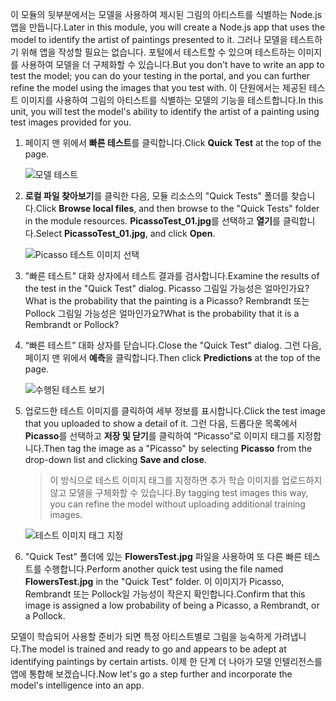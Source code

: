 <span data-ttu-id="2c5d1-101">이 모듈의 뒷부분에서는 모델을 사용하여 제시된 그림의 아티스트를 식별하는 Node.js 앱을 만듭니다.</span><span class="sxs-lookup"><span data-stu-id="2c5d1-101">Later in this module, you will create a Node.js app that uses the model to identify the artist of paintings presented to it.</span></span> <span data-ttu-id="2c5d1-102">그러나 모델을 테스트하기 위해 앱을 작성할 필요는 없습니다. 포털에서 테스트할 수 있으며 테스트하는 이미지를 사용하여 모델을 더 구체화할 수 있습니다.</span><span class="sxs-lookup"><span data-stu-id="2c5d1-102">But you don't have to write an app to test the model; you can do your testing in the portal, and you can further refine the model using the images that you test with.</span></span> <span data-ttu-id="2c5d1-103">이 단원에서는 제공된 테스트 이미지를 사용하여 그림의 아티스트를 식별하는 모델의 기능을 테스트합니다.</span><span class="sxs-lookup"><span data-stu-id="2c5d1-103">In this unit, you will test the model's ability to identify the artist of a painting using test images provided for you.</span></span>

1. <span data-ttu-id="2c5d1-104">페이지 맨 위에서 **빠른 테스트**를 클릭합니다.</span><span class="sxs-lookup"><span data-stu-id="2c5d1-104">Click **Quick Test** at the top of the page.</span></span>

    ![모델 테스트](../media-draft/4-portal-click-quick-test.png)

1. <span data-ttu-id="2c5d1-106">**로컬 파일 찾아보기**를 클릭한 다음, 모듈 리소스의 "Quick Tests" 폴더를 찾습니다.</span><span class="sxs-lookup"><span data-stu-id="2c5d1-106">Click **Browse local files**, and then browse to the "Quick Tests" folder in the module resources.</span></span> <span data-ttu-id="2c5d1-107">**PicassoTest_01.jpg**를 선택하고 **열기**를 클릭합니다.</span><span class="sxs-lookup"><span data-stu-id="2c5d1-107">Select **PicassoTest_01.jpg**, and click **Open**.</span></span>

    ![Picasso 테스트 이미지 선택](../media-draft/4-portal-select-test-01.png)

1. <span data-ttu-id="2c5d1-109">"빠른 테스트" 대화 상자에서 테스트 결과를 검사합니다.</span><span class="sxs-lookup"><span data-stu-id="2c5d1-109">Examine the results of the test in the "Quick Test" dialog.</span></span> <span data-ttu-id="2c5d1-110">Picasso 그림일 가능성은 얼마인가요?</span><span class="sxs-lookup"><span data-stu-id="2c5d1-110">What is the probability that the painting is a Picasso?</span></span> <span data-ttu-id="2c5d1-111">Rembrandt 또는 Pollock 그림일 가능성은 얼마인가요?</span><span class="sxs-lookup"><span data-stu-id="2c5d1-111">What is the probability that it is a Rembrandt or Pollock?</span></span>

1. <span data-ttu-id="2c5d1-112">“빠른 테스트” 대화 상자를 닫습니다.</span><span class="sxs-lookup"><span data-stu-id="2c5d1-112">Close the "Quick Test" dialog.</span></span> <span data-ttu-id="2c5d1-113">그런 다음, 페이지 맨 위에서 **예측**을 클릭합니다.</span><span class="sxs-lookup"><span data-stu-id="2c5d1-113">Then click **Predictions** at the top of the page.</span></span>

    ![수행된 테스트 보기](../media-draft/4-portal-select-predictions.png)

1. <span data-ttu-id="2c5d1-115">업로드한 테스트 이미지를 클릭하여 세부 정보를 표시합니다.</span><span class="sxs-lookup"><span data-stu-id="2c5d1-115">Click the test image that you uploaded to show a detail of it.</span></span> <span data-ttu-id="2c5d1-116">그런 다음, 드롭다운 목록에서 **Picasso**를 선택하고 **저장 및 닫기**를 클릭하여 “Picasso”로 이미지 태그를 지정합니다.</span><span class="sxs-lookup"><span data-stu-id="2c5d1-116">Then tag the image as a "Picasso" by selecting **Picasso** from the drop-down list and clicking **Save and close**.</span></span>

    > <span data-ttu-id="2c5d1-117">이 방식으로 테스트 이미지 태그를 지정하면 추가 학습 이미지를 업로드하지 않고 모델을 구체화할 수 있습니다.</span><span class="sxs-lookup"><span data-stu-id="2c5d1-117">By tagging test images this way, you can refine the model without uploading additional training images.</span></span>
 
    ![테스트 이미지 태그 지정](../media-draft/4-tag-test-image.png)

1. <span data-ttu-id="2c5d1-119">"Quick Test" 폴더에 있는 **FlowersTest.jpg** 파일을 사용하여 또 다른 빠른 테스트를 수행합니다.</span><span class="sxs-lookup"><span data-stu-id="2c5d1-119">Perform another quick test using the file named **FlowersTest.jpg** in the "Quick Test" folder.</span></span> <span data-ttu-id="2c5d1-120">이 이미지가 Picasso, Rembrandt 또는 Pollock일 가능성이 작은지 확인합니다.</span><span class="sxs-lookup"><span data-stu-id="2c5d1-120">Confirm that this image is assigned a low probability of being a Picasso, a Rembrandt, or a Pollock.</span></span>

<span data-ttu-id="2c5d1-121">모델이 학습되어 사용할 준비가 되면 특정 아티스트별로 그림을 능숙하게 가려냅니다.</span><span class="sxs-lookup"><span data-stu-id="2c5d1-121">The model is trained and ready to go and appears to be adept at identifying paintings by certain artists.</span></span> <span data-ttu-id="2c5d1-122">이제 한 단계 더 나아가 모델 인텔리전스를 앱에 통합해 보겠습니다.</span><span class="sxs-lookup"><span data-stu-id="2c5d1-122">Now let's go a step further and incorporate the model's intelligence into an app.</span></span>